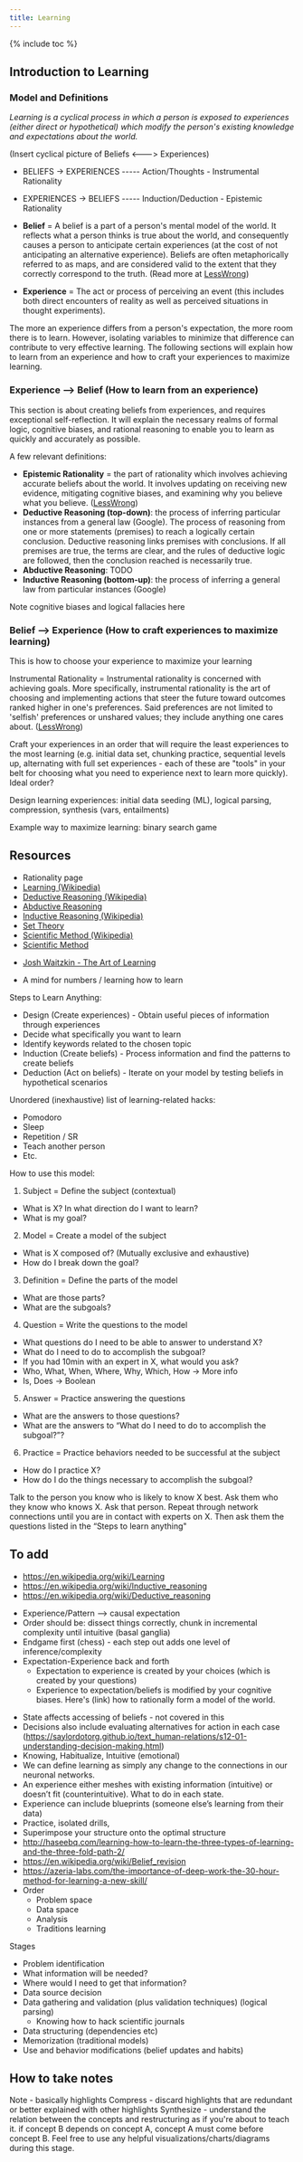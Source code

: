 ```yaml
---
title: Learning
---
```


{% include toc %}

## Introduction to Learning
### Model and Definitions
_Learning is a cyclical process in which a person is exposed to experiences (either direct or hypothetical) which modify the person's existing knowledge and expectations about the world._

(Insert cyclical picture of Beliefs <---> Experiences)

- BELIEFS → EXPERIENCES ----- Action/Thoughts - Instrumental Rationality
- EXPERIENCES → BELIEFS ----- Induction/Deduction - Epistemic Rationality

- **Belief** = A belief is a part of a person's mental model of the world. It reflects what a person thinks is true about the world, and consequently causes a person to anticipate certain experiences (at the cost of not anticipating an alternative experience). Beliefs are often metaphorically referred to as maps, and are considered valid to the extent that they correctly correspond to the truth. (Read more at [LessWrong](http://lesswrong.com/lw/i3/making_beliefs_pay_rent_in_anticipated_experiences/))
- **Experience** = The act or process of perceiving an event (this includes both direct encounters of reality as well as perceived situations in thought experiments).

The more an experience differs from a person's expectation, the more room there is to learn. However, isolating variables to minimize that difference can contribute to very effective learning. The following sections will explain how to learn from an experience and how to craft your experiences to maximize learning.

### Experience --> Belief (How to learn from an experience)
This section is about creating beliefs from experiences, and requires exceptional self-reflection. It will explain the necessary realms of formal logic, cognitive biases, and rational reasoning to enable you to learn as quickly and accurately as possible.

A few relevant definitions:
- **Epistemic Rationality** = the part of rationality which involves achieving accurate beliefs about the world. It involves updating on receiving new evidence, mitigating cognitive biases, and examining why you believe what you believe. ([LessWrong](https://wiki.lesswrong.com/wiki/Rationality#Epistemic_rationality))
- **Deductive Reasoning (top-down)**: the process of inferring particular instances from a general law (Google). The process of reasoning from one or more statements (premises) to reach a logically certain conclusion. Deductive reasoning links premises with conclusions. If all premises are true, the terms are clear, and the rules of deductive logic are followed, then the conclusion reached is necessarily true.
- **Abductive Reasoning**: TODO
- **Inductive Reasoning (bottom-up)**: the process of inferring a general law from particular instances (Google)


Note cognitive biases and logical fallacies here



### Belief --> Experience (How to craft experiences to maximize learning)
This is how to choose your experience to maximize your learning

Instrumental Rationality = Instrumental rationality is concerned with achieving goals. More specifically, instrumental rationality is the art of choosing and implementing actions that steer the future toward outcomes ranked higher in one's preferences. Said preferences are not limited to 'selfish' preferences or unshared values; they include anything one cares about. ([LessWrong](https://wiki.lesswrong.com/wiki/Rationality#Instrumental_rationality))

Craft your experiences in an order that will require the least experiences to the most learning (e.g. initial data set, chunking practice, sequential levels up, alternating with full set experiences - each of these are "tools" in your belt for choosing what you need to experience next to learn more quickly). Ideal order?

Design learning experiences: initial data seeding (ML), logical parsing, compression, synthesis (vars, entailments)


Example way to maximize learning: binary search game


## Resources
- Rationality page
- [Learning (Wikipedia)](https://en.wikipedia.org/wiki/Learning)
- [Deductive Reasoning (Wikipedia)](https://en.wikipedia.org/wiki/Deductive_reasoning)
- [Abductive Reasoning](https://en.wikipedia.org/wiki/Abductive_reasoning)
- [Inductive Reasoning (Wikipedia)](https://en.wikipedia.org/wiki/Inductive_reasoning)
- [Set Theory](https://en.wikipedia.org/wiki/Set_theory)
- [Scientific Method (Wikipedia)](https://en.wikipedia.org/wiki/Scientific_method)
- [Scientific Method](https://www.socialresearchmethods.net/kb)
* [Josh Waitzkin - The Art of Learning](../books/josh-waitzkin--the-art-of-learning)
- A mind for numbers / learning how to learn


Steps to Learn Anything:
- Design (Create experiences) - Obtain useful pieces of information through experiences
- Decide what specifically you want to learn
- Identify keywords related to the chosen topic
- Induction (Create beliefs) - Process information and find the patterns to create beliefs
- Deduction (Act on beliefs) - Iterate on your model by testing beliefs in hypothetical scenarios

Unordered (inexhaustive) list of learning-related hacks:
- Pomodoro
- Sleep
- Repetition / SR
- Teach another person
- Etc.

How to use this model:
1. Subject = Define the subject (contextual)
  - What is X? In what direction do I want to learn?
  - What is my goal?
2. Model = Create a model of the subject
  - What is X composed of? (Mutually exclusive and exhaustive)
  - How do I break down the goal?
3. Definition = Define the parts of the model
  - What are those parts?
  - What are the subgoals?
4. Question = Write the questions to the model
  - What questions do I need to be able to answer to understand X?
  - What do I need to do to accomplish the subgoal?
  - If you had 10min with an expert in X, what would you ask?
  - Who, What, When, Where, Why, Which, How → More info
  - Is, Does → Boolean
5. Answer = Practice answering the questions
  - What are the answers to those questions?
  - What are the answers to “What do I need to do to accomplish the subgoal?”?
6. Practice = Practice behaviors needed to be successful at the subject
  - How do I practice X?
  - How do I do the things necessary to accomplish the subgoal?

Talk to the person you know who is likely to know X best. Ask them who they know who knows X. Ask that person. Repeat through network connections until you are in contact with experts on X. Then ask them the questions listed in the “Steps to learn anything"

## To add
- https://en.wikipedia.org/wiki/Learning
- https://en.wikipedia.org/wiki/Inductive_reasoning
- https://en.wikipedia.org/wiki/Deductive_reasoning
* Experience/Pattern --> causal expectation
* Order should be: dissect things correctly, chunk in incremental complexity until intuitive (basal ganglia)
* Endgame first (chess) - each step out adds one level of inference/complexity
* Expectation-Experience back and forth
  * Expectation to experience is created by your choices (which is created by your questions)
  * Experience to expectation/beliefs is modified by your cognitive biases. Here's (link) how to rationally form a model of the world.
- State affects accessing of beliefs - not covered in this
- Decisions also include evaluating alternatives for action in each case (https://saylordotorg.github.io/text_human-relations/s12-01-understanding-decision-making.html)
- Knowing, Habitualize, Intuitive (emotional)
- We can define learning as simply any change to the connections in our neuronal networks.
- An experience either meshes with existing information (intuitive) or doesn’t fit (counterintuitive). What to do in each state.
- Experience can include blueprints (someone else’s learning from their data)
- Practice, isolated drills,
- Superimpose your structure onto the optimal structure
- http://haseebq.com/learning-how-to-learn-the-three-types-of-learning-and-the-three-fold-path-2/
- https://en.wikipedia.org/wiki/Belief_revision
- https://azeria-labs.com/the-importance-of-deep-work-the-30-hour-method-for-learning-a-new-skill/
- Order
  - Problem space
  - Data space
  - Analysis
  - Traditions learning

Stages
- Problem identification
- What information will be needed?
- Where would I need to get that information?
- Data source decision
- Data gathering and validation (plus validation techniques) (logical parsing)
  - Knowing how to hack scientific journals
- Data structuring (dependencies etc)
- Memorization (traditional models)
- Use and behavior modifications (belief updates and habits)


## How to take notes
Note - basically highlights
Compress - discard highlights that are redundant or better explained with other highlights
Synthesize - understand the relation between the concepts and restructuring as if you're about to teach it. if concept B depends on concept A, concept A must come before concept B. Feel free to use any helpful visualizations/charts/diagrams during this stage.
